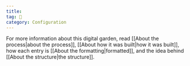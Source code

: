 ```yaml
---
title: 
tag: 🌳 
category: Configuration
---
```


For more information about this digital garden, read [[About the process|about the process]], [[About how it was built|how it was built]], how each entry is [[About the formatting|formatted]], and the idea behind [[About the structure|the structure]].